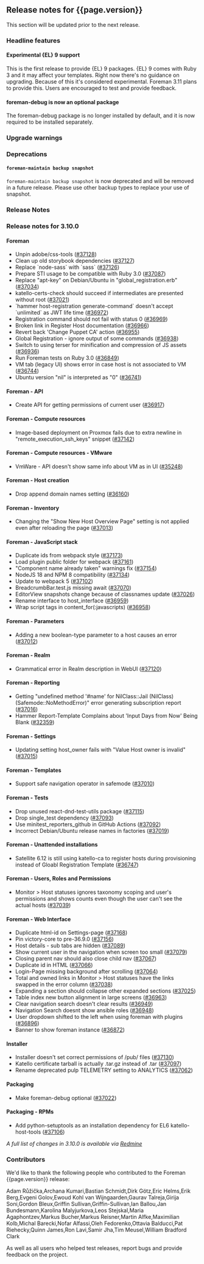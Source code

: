 ## Release notes for {{page.version}}

This section will be updated prior to the next release.

### Headline features

#### Experimental {EL} 9 support

This is the first release to provide {EL} 9 packages.
{EL} 9 comes with Ruby 3 and it may affect your templates.
Right now there's no guidance on upgrading.
Because of this it's considered experimental.
Foreman 3.11 plans to provide this.
Users are encouraged to test and provide feedback.

#### foreman-debug is now an optional package

The foreman-debug package is no longer installed by default, and it is now required to be installed separately.

### Upgrade warnings

### Deprecations
#### `foreman-maintain backup snapshot`
`foreman-maintain backup snapshot` is now deprecated and will be removed in a future release.
Please use other backup types to replace your use of snapshot.

### Release Notes

### Release notes for 3.10.0
#### Foreman
* Unpin adobe/css-tools ([#37128](https://projects.theforeman.org/issues/37128))
* Clean up old storybook dependencies ([#37127](https://projects.theforeman.org/issues/37127))
* Replace \`node-sass\` with \`sass\` ([#37126](https://projects.theforeman.org/issues/37126))
* Prepare STI usage to be compatible with Ruby 3.0 ([#37087](https://projects.theforeman.org/issues/37087))
* Replace "apt-key" on Debian/Ubuntu in "global_registration.erb" ([#37034](https://projects.theforeman.org/issues/37034))
* katello-certs-check should succeed if intermediates are presented without root ([#37021](https://projects.theforeman.org/issues/37021))
* \`hammer host-registration generate-command\` doesn't accept \`unlimited\` as JWT life time ([#36972](https://projects.theforeman.org/issues/36972))
* Registration command should not fail with status 0 ([#36969](https://projects.theforeman.org/issues/36969))
* Broken link in Register Host documentation  ([#36966](https://projects.theforeman.org/issues/36966))
* Revert back 'Change Puppet CA' action ([#36955](https://projects.theforeman.org/issues/36955))
* Global Registration - ignore output of some commands ([#36938](https://projects.theforeman.org/issues/36938))
* Switch to using terser for minification and compression of JS assets ([#36936](https://projects.theforeman.org/issues/36936))
* Run Foreman tests on Ruby 3.0 ([#36849](https://projects.theforeman.org/issues/36849))
* VM tab (legacy UI) shows error in case host is not associated to VM ([#36744](https://projects.theforeman.org/issues/36744))
* Ubuntu version "nil" is interpreted as "0" ([#36741](https://projects.theforeman.org/issues/36741))

#### Foreman - API
* Create API for getting permissions of current user ([#36917](https://projects.theforeman.org/issues/36917))

#### Foreman - Compute resources
* Image-based deployment on Proxmox fails due to extra newline in "remote_execution_ssh_keys" snippet ([#37142](https://projects.theforeman.org/issues/37142))

#### Foreman - Compute resources - VMware
* VmWare - API doesn't show same info about VM as in UI ([#35248](https://projects.theforeman.org/issues/35248))

#### Foreman - Host creation
* Drop append domain names setting ([#36160](https://projects.theforeman.org/issues/36160))

#### Foreman - Inventory
* Changing the "Show New Host Overview Page" setting is not applied even after reloading the page ([#37013](https://projects.theforeman.org/issues/37013))

#### Foreman - JavaScript stack
* Duplicate ids from webpack style ([#37173](https://projects.theforeman.org/issues/37173))
* Load plugin public folder for webpack ([#37161](https://projects.theforeman.org/issues/37161))
* "Component name already taken" warnings fix ([#37154](https://projects.theforeman.org/issues/37154))
* NodeJS 18 and NPM 8 compatibility ([#37134](https://projects.theforeman.org/issues/37134))
* Update to webpack 5 ([#37102](https://projects.theforeman.org/issues/37102))
* BreadcrumbBar.test.js missing await ([#37070](https://projects.theforeman.org/issues/37070))
* EditorView snapshots change because of classnames update ([#37026](https://projects.theforeman.org/issues/37026))
* Rename interface to host_interface ([#36959](https://projects.theforeman.org/issues/36959))
* Wrap script tags in content_for(:javascripts) ([#36958](https://projects.theforeman.org/issues/36958))

#### Foreman - Parameters
* Adding a new boolean-type parameter to a host causes an error ([#37012](https://projects.theforeman.org/issues/37012))

#### Foreman - Realm
* Grammatical error in Realm description in WebUI ([#37120](https://projects.theforeman.org/issues/37120))

#### Foreman - Reporting
* Getting "undefined method '#name' for NilClass::Jail (NilClass) (Safemode::NoMethodError)" error generating subscription report  ([#37016](https://projects.theforeman.org/issues/37016))
* Hammer Report-Template Complains about 'Input Days from Now' Being Blank ([#32359](https://projects.theforeman.org/issues/32359))

#### Foreman - Settings
* Updating setting host_owner fails with "Value Host owner is invalid" ([#37015](https://projects.theforeman.org/issues/37015))

#### Foreman - Templates
* Support safe navigation operator in safemode ([#37010](https://projects.theforeman.org/issues/37010))

#### Foreman - Tests
* Drop unused react-dnd-test-utils package ([#37115](https://projects.theforeman.org/issues/37115))
* Drop single_test  dependency ([#37093](https://projects.theforeman.org/issues/37093))
* Use minitest_reporters_github in GitHub Actions ([#37092](https://projects.theforeman.org/issues/37092))
* Incorrect Debian/Ubuntu release names in factories ([#37019](https://projects.theforeman.org/issues/37019))

#### Foreman - Unattended installations
* Satellite 6.12 is still using katello-ca to register hosts during provisioning instead of Gloabl Registration Template ([#36747](https://projects.theforeman.org/issues/36747))

#### Foreman - Users, Roles and Permissions
* Monitor &gt; Host statuses ignores taxonomy scoping and user's permissions and shows counts even though the user can't see the actual hosts ([#37039](https://projects.theforeman.org/issues/37039))

#### Foreman - Web Interface
* Duplicate html-id on Settings-page ([#37168](https://projects.theforeman.org/issues/37168))
* Pin victory-core to pre-36.9.0 ([#37156](https://projects.theforeman.org/issues/37156))
* Host details - sub tabs are hidden ([#37089](https://projects.theforeman.org/issues/37089))
* Show current user in the navigation when screen too small ([#37079](https://projects.theforeman.org/issues/37079))
* Closing parent nav should also close child nav ([#37067](https://projects.theforeman.org/issues/37067))
* Duplicate id in HTML ([#37066](https://projects.theforeman.org/issues/37066))
* Login-Page missing background after scrolling ([#37064](https://projects.theforeman.org/issues/37064))
* Total and owned links in Monitor &gt; Host statuses have the links swapped in the error column ([#37038](https://projects.theforeman.org/issues/37038))
* Expanding a section should collapse other expanded sections ([#37025](https://projects.theforeman.org/issues/37025))
* Table index new button alignment in large screens ([#36963](https://projects.theforeman.org/issues/36963))
* Clear navigation search doesn't clear results ([#36949](https://projects.theforeman.org/issues/36949))
* Navigation Search doesnt show ansible roles ([#36948](https://projects.theforeman.org/issues/36948))
* User dropdown shifted to the left when using foreman with plugins ([#36896](https://projects.theforeman.org/issues/36896))
* Banner to show foreman instance  ([#36872](https://projects.theforeman.org/issues/36872))

#### Installer
* Installer doesn't set correct permissions of /pub/ files ([#37130](https://projects.theforeman.org/issues/37130))
* Katello certificate tarball is actually .tar.gz instead of .tar ([#37097](https://projects.theforeman.org/issues/37097))
* Rename deprecated pulp TELEMETRY setting to ANALYTICS ([#37062](https://projects.theforeman.org/issues/37062))

#### Packaging
* Make foreman-debug optional ([#37022](https://projects.theforeman.org/issues/37022))

#### Packaging - RPMs
* Add python-setuptools as an installation dependency for EL6 katello-host-tools ([#37106](https://projects.theforeman.org/issues/37106))

*A full list of changes in 3.10.0 is available via [Redmine](https://projects.theforeman.org/issues?set_filter=1&sort=id%3Adesc&status_id=closed&f[]=cf_12&op[cf_12]=%3D&v[cf_12]=1789)*

### Contributors

We'd like to thank the following people who contributed to the Foreman {{page.version}} release:

Adam Růžička,Archana Kumari,Bastian Schmidt,Dirk Götz,Eric Helms,Erik Berg,Evgeni Golov,Ewoud Kohl van Wijngaarden,Gaurav Talreja,Girija Soni,Gordon Bleux,Griffin Sullivan,Griffin-Sullivan,Ian Ballou,Jan Bundesmann,Karolina Malyjurkova,Leos Stejskal,Maria Agaphontzev,Markus Bucher,Markus Reisner,Martin Alfke,Maximilian Kolb,Michal Barecki,Nofar Alfassi,Oleh Fedorenko,Ottavia Balducci,Pat Riehecky,Quinn James,Ron Lavi,Samir Jha,Tim Meusel,William Bradford Clark

As well as all users who helped test releases, report bugs and provide feedback on the project.
